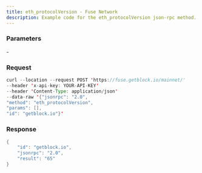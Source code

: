 ```yaml
---
title: eth_protocolVersion - Fuse Network
description: Example code for the eth_protocolVersion json-rpc method. Сomplete guide on how to use eth_protocolVersion json-rpc in GetBlock.io Web3 documentation.
---
```


### Parameters


\-

### Request

``` java
curl --location --request POST 'https://fuse.getblock.io/mainnet/' 
--header 'x-api-key: YOUR-API-KEY' 
--header 'Content-Type: application/json' 
--data-raw '{"jsonrpc": "2.0",
"method": "eth_protocolVersion",
"params": [],
"id": "getblock.io"}'
```

###  Response

``` java
{
    "id": "getblock.io",
    "jsonrpc": "2.0",
    "result": "65"
}
```

